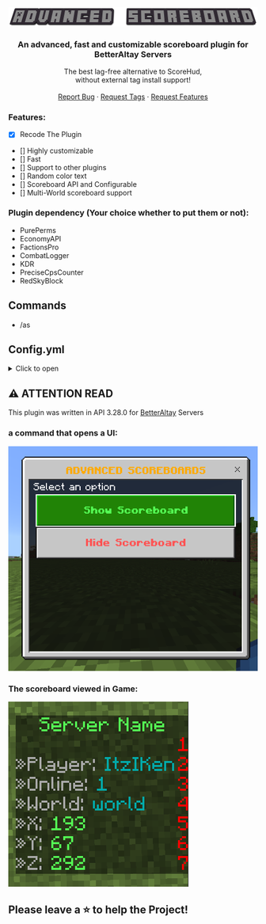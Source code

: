 <div align="center">
  <a href="https://github.com/SamuelPozzobon/AdvancedScoreboard">
    <img src="backgrounder.png" alt="Logo">
  </a>

  <h3 align="center">An advanced, fast and customizable scoreboard plugin for BetterAltay Servers</h3>

  <p align="center">
    The best lag-free alternative to ScoreHud,
    <br>
    without external tag install support!
    <br />
    <br />
    <a href="https://github.com/Akari-my/AdvancedScoreboard/issues">Report Bug</a>
    ·
    <a href="https://github.com/Akari-my/AdvancedScoreboard/issues">Request Tags</a>
    ·
    <a href="https://github.com/Akari-my/AdvancedScoreboard/issues">Request Features</a>
  </p>
</div>

### Features:
- [x] Recode The Plugin
- [] Highly customizable
- [] Fast
- [] Support to other plugins
- [] Random color text
- [] Scoreboard API and Configurable 
- [] Multi-World scoreboard support

### Plugin dependency (Your choice whether to put them or not):
- PurePerms 
- EconomyAPI
- FactionsPro
- CombatLogger
- KDR
- PreciseCpsCounter
- RedSkyBlock

## Commands
* /as

## Config.yml
<details>
  <summary>Click to open</summary>

```yaml
---
default: # DEFAULT | IF NO WORLDS ARE CONFIGURED WILL DISPLAY THIS FOR EVERY WORLD
  title:
    - '&cServer Name'
    - '&aServer Name'
  lines:
    - '§»'
    - '&7»Player: &3{NAME}'
    - '&7»Online: &3{ONLINE}'
    - '&7»World: &3{WORLDNAME}'
    - '&7»X: &a{X}'
    - '&7»Y: &a{Y}'
    - '&7»Z: &a{Z}'

worlds:
  world:
    title:
      - '&cServer Name'
      - '&aServer Name'
    lines:
      - '§»'
      - '&7»Player: &3{NAME}'
      - '&7»Online: &3{ONLINE}'
      - '&7»World: &3{WORLDNAME}'
      - '&7»X: &a{X}'
      - '&7»Y: &a{Y}'
      - '&7»Z: &a{Z}'
...
```
</details>

## ⚠️ ATTENTION READ
This plugin was written in API 3.28.0 for [BetterAltay](https://github.com/Benedikt05/BetterAltay) Servers

### a command that opens a UI:
<img src="UI.png">

### The scoreboard viewed in Game:
<img src="scoreboard.png">

## Please leave a ⭐ to help the Project!
